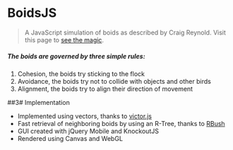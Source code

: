 # BoidsJS

> A JavaScript simulation of boids as described by Craig Reynold. Visit this page to [see the magic](http://jorgenkg.github.io/BoidsJS/).

##### The boids are governed by three simple rules: 

1. Cohesion, the boids try sticking to the flock
2. Avoidance, the boids try not to collide with objects and other birds
3. Alignment, the boids try to align their direction of movement

##3# Implementation

* Implemented using vectors, thanks to [victor.js](http://victorjs.org)
* Fast retrieval of neighboring boids by using an R-Tree, thanks to [RBush](https://github.com/mourner/rbush)
* GUI created with jQuery Mobile and KnockoutJS
* Rendered using Canvas and WebGL
